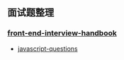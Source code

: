 ## 面试题整理
### [front-end-interview-handbook]()
   - [javascript-questions](https://github.com/yangshun/front-end-interview-handbook/blob/master/Translations/Chinese/questions/javascript-questions.md#js-%E9%97%AE%E9%A2%98)